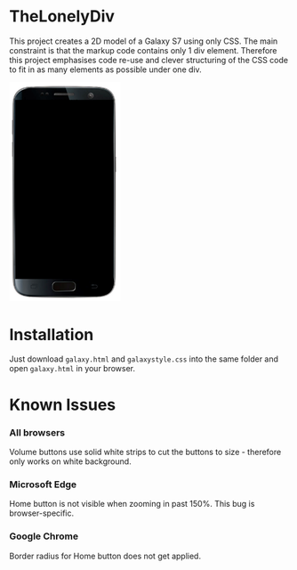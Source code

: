 # TheLonelyDiv

This project creates a 2D model of a Galaxy S7 using only CSS. The main constraint is that the markup code contains only 1 div element.
Therefore this project emphasises code re-use and clever structuring of the CSS code to fit in as many elements as possible under one div.


<img src="./sample.png" style="width: 200px">


# Installation
Just download `galaxy.html` and `galaxystyle.css` into the same folder and open `galaxy.html` in your browser.



# Known Issues

### All browsers
Volume buttons use solid white strips to cut the buttons to size - therefore only works on white background.

### Microsoft Edge
Home button is not visible when zooming in past 150%. This bug is browser-specific.

### Google Chrome
Border radius for Home button does not get applied.
